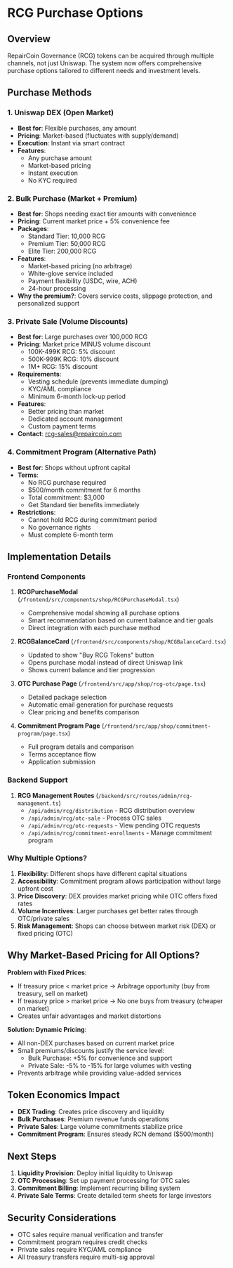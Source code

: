 # RCG Purchase Options

## Overview

RepairCoin Governance (RCG) tokens can be acquired through multiple channels, not just Uniswap. The system now offers comprehensive purchase options tailored to different needs and investment levels.

## Purchase Methods

### 1. **Uniswap DEX (Open Market)**
- **Best for**: Flexible purchases, any amount
- **Pricing**: Market-based (fluctuates with supply/demand)
- **Execution**: Instant via smart contract
- **Features**:
  - Any purchase amount
  - Market-based pricing
  - Instant execution
  - No KYC required

### 2. **Bulk Purchase (Market + Premium)**
- **Best for**: Shops needing exact tier amounts with convenience
- **Pricing**: Current market price + 5% convenience fee
- **Packages**:
  - Standard Tier: 10,000 RCG
  - Premium Tier: 50,000 RCG
  - Elite Tier: 200,000 RCG
- **Features**:
  - Market-based pricing (no arbitrage)
  - White-glove service included
  - Payment flexibility (USDC, wire, ACH)
  - 24-hour processing
- **Why the premium?**: Covers service costs, slippage protection, and personalized support

### 3. **Private Sale (Volume Discounts)**
- **Best for**: Large purchases over 100,000 RCG
- **Pricing**: Market price MINUS volume discount
  - 100K-499K RCG: 5% discount
  - 500K-999K RCG: 10% discount  
  - 1M+ RCG: 15% discount
- **Requirements**:
  - Vesting schedule (prevents immediate dumping)
  - KYC/AML compliance
  - Minimum 6-month lock-up period
- **Features**:
  - Better pricing than market
  - Dedicated account management
  - Custom payment terms
- **Contact**: rcg-sales@repaircoin.com

### 4. **Commitment Program (Alternative Path)**
- **Best for**: Shops without upfront capital
- **Terms**:
  - No RCG purchase required
  - $500/month commitment for 6 months
  - Total commitment: $3,000
  - Get Standard tier benefits immediately
- **Restrictions**:
  - Cannot hold RCG during commitment period
  - No governance rights
  - Must complete 6-month term

## Implementation Details

### Frontend Components

1. **RCGPurchaseModal** (`/frontend/src/components/shop/RCGPurchaseModal.tsx`)
   - Comprehensive modal showing all purchase options
   - Smart recommendation based on current balance and tier goals
   - Direct integration with each purchase method

2. **RCGBalanceCard** (`/frontend/src/components/shop/RCGBalanceCard.tsx`)
   - Updated to show "Buy RCG Tokens" button
   - Opens purchase modal instead of direct Uniswap link
   - Shows current balance and tier progression

3. **OTC Purchase Page** (`/frontend/src/app/shop/rcg-otc/page.tsx`)
   - Detailed package selection
   - Automatic email generation for purchase requests
   - Clear pricing and benefits comparison

4. **Commitment Program Page** (`/frontend/src/app/shop/commitment-program/page.tsx`)
   - Full program details and comparison
   - Terms acceptance flow
   - Application submission

### Backend Support

1. **RCG Management Routes** (`/backend/src/routes/admin/rcg-management.ts`)
   - `/api/admin/rcg/distribution` - RCG distribution overview
   - `/api/admin/rcg/otc-sale` - Process OTC sales
   - `/api/admin/rcg/otc-requests` - View pending OTC requests
   - `/api/admin/rcg/commitment-enrollments` - Manage commitment program

### Why Multiple Options?

1. **Flexibility**: Different shops have different capital situations
2. **Accessibility**: Commitment program allows participation without large upfront cost
3. **Price Discovery**: DEX provides market pricing while OTC offers fixed rates
4. **Volume Incentives**: Larger purchases get better rates through OTC/private sales
5. **Risk Management**: Shops can choose between market risk (DEX) or fixed pricing (OTC)

## Why Market-Based Pricing for All Options?

**Problem with Fixed Prices**:
- If treasury price < market price → Arbitrage opportunity (buy from treasury, sell on market)
- If treasury price > market price → No one buys from treasury (cheaper on market)
- Creates unfair advantages and market distortions

**Solution: Dynamic Pricing**:
- All non-DEX purchases based on current market price
- Small premiums/discounts justify the service level:
  - Bulk Purchase: +5% for convenience and support
  - Private Sale: -5% to -15% for large volumes with vesting
- Prevents arbitrage while providing value-added services

## Token Economics Impact

- **DEX Trading**: Creates price discovery and liquidity
- **Bulk Purchases**: Premium revenue funds operations
- **Private Sales**: Large volume commitments stabilize price
- **Commitment Program**: Ensures steady RCN demand ($500/month)

## Next Steps

1. **Liquidity Provision**: Deploy initial liquidity to Uniswap
2. **OTC Processing**: Set up payment processing for OTC sales
3. **Commitment Billing**: Implement recurring billing system
4. **Private Sale Terms**: Create detailed term sheets for large investors

## Security Considerations

- OTC sales require manual verification and transfer
- Commitment program requires credit checks
- Private sales require KYC/AML compliance
- All treasury transfers require multi-sig approval